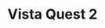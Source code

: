---
title: "Vista Quest 2"
download: ""
shortdesc: "The sequel to Vista Quest has you again fighting the forces of evil. This time a dark wizard has been harassing island residents and even threatening to revive the darkness you defeated in your past adventure. With trusty yo-yo and wall kicking ability, navigate 5 worlds filled with traps and enemies to save the day."
---
